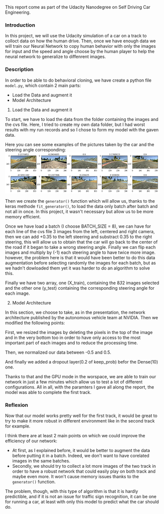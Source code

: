 [image1]: example.png "Trained Agent"
[image2]: rdm_images.png "philippe"
This report come as part of the Udacity Nanodegree on Self Driving Car Engineering.

### Introduction

In this project, we will use the Udacity simulation of a car on a track to colloct data on how the human drive. Then, once we have enough data we will train our Neural Network to copy human behavior with only the images for input and the speed and angle choose by the human player to help the neural network to generalize to diffenrent images.


### Description

In order to be able to do behavioral cloning, we have create a python file `model.py`, which contain 2 main parts:

* Load the Data and augment it
* Model Architecture




1. Load the Data and augment it

To start, we have to load the data from the folder containing the images and the cvs file. Here, I tried to create my own data folder, but I had worst results with my run records and so I chose to form my model with the gaven data.

Here you can see some examples of the pictures taken by the car and the steering angle corresponding: 
![cvds][image2]

Then we create the `generator()` function which will allow us, thanks to the keras methode `fit_generator()`, to load the data only batch after batch and not all in once. In this project, it wasn't necessary but allow us to be more memory efficient.

Once we have load a batch (I choose BATCH_SIZE = 8), we can have for each line of the cvs file 3 images from the left, centered and right camera, then we can add +0.35 to the left steering and substract 0.35 to the right steering, this will allow us to obtain that the car will go back to the center of the road if it began to take a wrong steering angle. Finally we can flip each images and multiply by (-1) each steering angle to have twice more image. however, the problem here is that it would have been better to do this data augmentation before selecting randomly the images for each batch, but as we hadn't dowloaded them yet it was harder to do an algorithm to solve this.

Finally we have two array, one (X_train), containing the 8*3*2 images selected and the other one (y_test) containing the corresponding steering angle for each image.


2. Model Architecture

In this section, we choose to take, as in the presentation, the network architecture published by the autonomous vehicle team at NVIDIA. Then we modified the following points:

First, we resized the images by deleting the pixels in the top of the image and in the very bottom too in order to have only access to the most important part of each images and to reduce the processing time.

Then, we normalized our data between -0.5 and 0.5.

And finally we added a dropout layer(0.2 of keep_prob) befor the Dense(10) one.

Thanks to that and the GPU mode in the worspace, we are able to train our network in just a few minutes which allow us to test a lot of different configurations. 
All in all, with the paramters I gave all along the report, the model was able to complete the first track.


### Reflexion

Now that our model works pretty well for the first track, it would be great to try to make it more robust in different environment like in the second track for example.

I think there are at least 2 main points on which we could improve the efficiency of our network:

- At first, as I explained before, it would be better to augment the data before putting it in a batch. Indeed, we don't want to have corelated images in the same batches.
- Secondly, we should try to collect a lot more images of the two track in order to have a robust network that could easily play on both track and maybe even more. It won't cause memory issues thanks to the `generator()` function.

The problem, though, with this type of algorithm is that it is hardly predictible, and if it is not an issue for traffic sign recognition, it can be one for running a car, at least with only this model to predict what the car should do.

